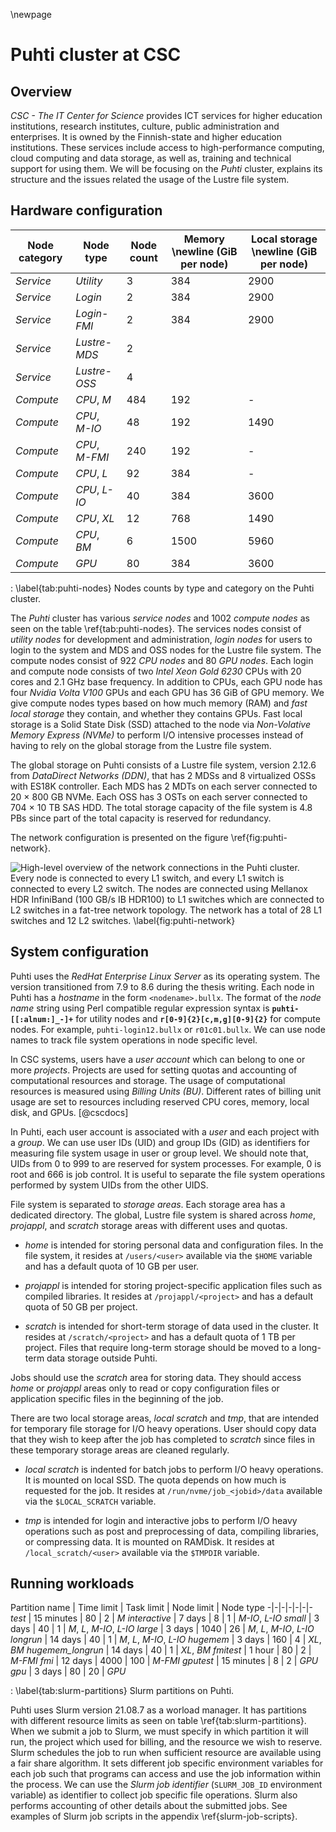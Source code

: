 \newpage

# Puhti cluster at CSC
## Overview
<!-- TODO: expand the discussion -->

*CSC - The IT Center for Science* provides ICT services for higher education institutions, research institutes, culture, public administration and enterprises.
It is owned by the Finnish-state and higher education institutions.
These services include access to high-performance computing, cloud computing and data storage, as well as, training and technical support for using them.
We will be focusing on the *Puhti* cluster, explains its structure and the issues related the usage of the Lustre file system.


## Hardware configuration

Node category | Node type | Node count | Memory \newline (GiB per node) | Local storage \newline (GiB per node)
-|-|-|-|-
*Service* | *Utility* | 3 | 384 | 2900
*Service* | *Login* | 2 | 384 | 2900
*Service* | *Login-FMI* | 2 | 384 | 2900
*Service* | *Lustre-MDS* | 2 |   |  
*Service* | *Lustre-OSS* | 4 |   |  
*Compute* | *CPU*, *M* | 484 | 192 | -
*Compute* | *CPU*, *M-IO* | 48 | 192 | 1490
*Compute* | *CPU*, *M-FMI* | 240 | 192 | -
*Compute* | *CPU*, *L* | 92 | 384 | -
*Compute* | *CPU*, *L-IO* | 40 | 384 | 3600
*Compute* | *CPU*, *XL* | 12 | 768 | 1490
*Compute* | *CPU*, *BM* | 6 | 1500 | 5960
*Compute* | *GPU* | 80 | 384 | 3600

: \label{tab:puhti-nodes}
Nodes counts by type and category on the Puhti cluster.

The *Puhti* cluster has various *service nodes* and 1002 *compute nodes* as seen on the table \ref{tab:puhti-nodes}.
The services nodes consist of *utility nodes* for development and administration, *login nodes* for users to login to the system and MDS and OSS nodes for the Lustre file system.
The compute nodes consist of 922 *CPU nodes* and 80 *GPU nodes*.
Each login and compute node consists of two *Intel Xeon Gold 6230* CPUs with 20 cores and 2.1 GHz base frequency.
In addition to CPUs, each GPU node has four *Nvidia Volta V100* GPUs and each GPU has 36 GiB of GPU memory.
We give compute nodes types based on how much memory (RAM) and *fast local storage* they contain, and whether they contains GPUs.
Fast local storage is a Solid State Disk (SSD) attached to the node via *Non-Volative Memory Express (NVMe)* to perform I/O intensive processes instead of having to rely on the global storage from the Lustre file system.

The global storage on Puhti consists of a Lustre file system, version 2.12.6 from *DataDirect Networks (DDN)*, that has 2 MDSs and 8 virtualized OSSs with ES18K controller.
Each MDS has 2 MDTs on each server connected to 20 $\times$ 800 GB NVMe.
Each OSS has 3 OSTs on each server connected to 704 $\times$ 10 TB SAS HDD.
The total storage capacity of the file system is 4.8 PBs since part of the total capacity is reserved for redundancy.

The network configuration is presented on the figure \ref{fig:puhti-network}.

![
High-level overview of the network connections in the Puhti cluster.
Every node is connected to every L1 switch, and every L1 switch is connected to every L2 switch.
The nodes are connected using *Mellanox HDR InfiniBand* (100 GB/s IB HDR100) to L1 switches which are connected to L2 switches in a *fat-tree* network topology.
The network has a total of 28 L1 switches and 12 L2 switches.
\label{fig:puhti-network}
](figures/puhti-hardware.drawio.svg)


## System configuration
Puhti uses the *RedHat Enterprise Linux Server* as its operating system.
The version transitioned from 7.9 to 8.6 during the thesis writing.
Each node in Puhti has a *hostname* in the form `<nodename>.bullx`.
The format of the *node name* string using Perl compatible regular expression syntax is **`puhti-[[:alnum:]_-]+`** for utility nodes and **`r[0-9]{2}[c,m,g][0-9]{2}`** for compute nodes.
For example, `puhti-login12.bullx` or `r01c01.bullx`.
We can use node names to track file system operations in node specific level.

In CSC systems, users have a *user account* which can belong to one or more *projects*.
Projects are used for setting quotas and accounting of computational resources and storage.
The usage of computational resources is measured using *Billing Units (BU)*.
Different rates of billing unit usage are set to resources including reserved CPU cores, memory, local disk, and GPUs.
[@cscdocs]

In Puhti, each user account is associated with a *user* and each project with a *group*.
We can use user IDs (UID) and group IDs (GID) as identifiers for measuring file system usage in user or group level.
We should note that, UIDs from 0 to 999 to are reserved for system processes.
For example, 0 is root and 666 is job control.
It is useful to separate the file system operations performed by system UIDs from the other UIDS.

File system is separated to *storage areas*.
Each storage area has a dedicated directory.
The global, Lustre file system is shared across *home*, *projappl*, and *scratch* storage areas with different uses and quotas.

- *home* is intended for storing personal data and configuration files.
In the file system, it resides at `/users/<user>` available via the `$HOME` variable and has a default quota of 10 GB per user.

- *projappl* is intended for storing project-specific application files such as compiled libraries.
It resides at `/projappl/<project>` and has a default quota of 50 GB per project.

- *scratch* is intended for short-term storage of data used in the cluster.
It resides at `/scratch/<project>` and has a default quota of 1 TB per project.
Files that require long-term storage should be moved to a long-term data storage outside Puhti.

Jobs should use the *scratch* area for storing data.
They should access *home* or *projappl* areas only to read or copy configuration files or application specific files in the beginning of the job.

There are two local storage areas, *local scratch* and *tmp*, that are intended for temporary file storage for I/O heavy operations.
User should copy data that they wish to keep after the job has completed to *scratch* since files in these temporary storage areas are cleaned regularly.

- *local scratch* is indented for batch jobs to perform I/O heavy operations.
It is mounted on local SSD.
The quota depends on how much is requested for the job.
It resides at `/run/nvme/job_<jobid>/data` available via the `$LOCAL_SCRATCH` variable.

- *tmp* is intended for login and interactive jobs to perform I/O heavy operations such as post and preprocessing of data, compiling libraries, or compressing data.
It is mounted on RAMDisk.
It resides at `/local_scratch/<user>` available via the `$TMPDIR` variable.


## Running workloads
Partition name | Time limit | Task limit | Node limit | Node type
-|-|-|-|-|-|-
*test* | 15 minutes | 80 | 2 | *M*
*interactive* | 7 days | 8 | 1 | *M-IO*, *L-IO*
*small* | 3 days |  40 | 1 | *M*, *L*, *M-IO*, *L-IO*
*large* | 3 days | 1040 | 26 | *M*, *L*, *M-IO*, *L-IO*
*longrun* | 14 days | 40 | 1 | *M*, *L*, *M-IO*, *L-IO*
*hugemem* | 3 days | 160 | 4 | *XL*, *BM*
*hugemem\_longrun* | 14 days | 40 | 1 | *XL*, *BM*
*fmitest* | 1 hour | 80 | 2 | *M-FMI*
*fmi* | 12 days | 4000 | 100 | *M-FMI*
*gputest* | 15 minutes | 8 | 2 | *GPU*
*gpu* | 3 days | 80 | 20 | *GPU*

: \label{tab:slurm-partitions}
Slurm partitions on Puhti.

Puhti uses Slurm version 21.08.7 as a worload manager.
It has partitions with different resource limits as seen on table \ref{tab:slurm-partitions}.
When we submit a job to Slurm, we must specify in which partition it will run, the project which used for billing, and the resource we wish to reserve.
Slurm schedules the job to run when sufficient resource are available using a fair share algorithm.
It sets different job specific environment variables for each job such that programs can access and use the job information within the process.
We can use the *Slurm job identifier* (`SLURM_JOB_ID` environment variable) as identifier to collect job specific file operations.
Slurm also performs accounting of other details about the submitted jobs.
See examples of Slurm job scripts in the appendix \ref{slurm-job-scripts}.


